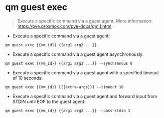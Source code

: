 # qm guest exec

> Execute a specific command via a guest agent.
> More information: <https://pve.proxmox.com/pve-docs/qm.1.html>.

- Execute a specific command via a guest agent:

`qm guest exec {{vm_id}} {{arg1 arg2 ...}}`

- Execute a specific command via a guest agent asynchronously:

`qm guest exec {{vm_id}} {{arg1 arg2 ...}} --synchronous 0`

- Execute a specific command via a guest agent with a specified timeout of 10 seconds:

`qm guest exec {{vm_id}} [{{extra-args}}] --timeout 10`

- Execute a specific command via a guest agent and forward input from STDIN until EOF to the guest agent:

`qm guest exec {{vm_id}} {{arg1 arg2 ...}} --pass-stdin 1`
